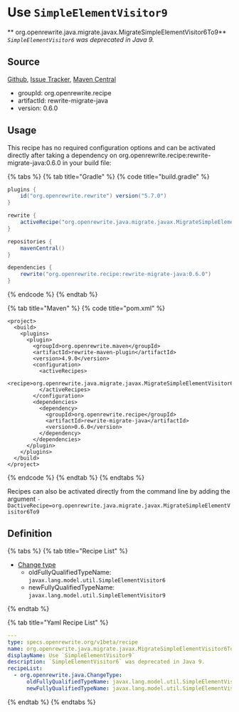 # Use `SimpleElementVisitor9`

** org.openrewrite.java.migrate.javax.MigrateSimpleElementVisitor6To9**
_`SimpleElementVisitor6` was deprecated in Java 9._

## Source

[Github](https://github.com/openrewrite/rewrite-migrate-java), [Issue Tracker](https://github.com/openrewrite/rewrite-migrate-java/issues), [Maven Central](https://search.maven.org/artifact/org.openrewrite.recipe/rewrite-migrate-java/0.6.0/jar)

* groupId: org.openrewrite.recipe
* artifactId: rewrite-migrate-java
* version: 0.6.0


## Usage

This recipe has no required configuration options and can be activated directly after taking a dependency on org.openrewrite.recipe:rewrite-migrate-java:0.6.0 in your build file:

{% tabs %}
{% tab title="Gradle" %}
{% code title="build.gradle" %}
```groovy
plugins {
    id("org.openrewrite.rewrite") version("5.7.0")
}

rewrite {
    activeRecipe("org.openrewrite.java.migrate.javax.MigrateSimpleElementVisitor6To9")
}

repositories {
    mavenCentral()
}

dependencies {
    rewrite("org.openrewrite.recipe:rewrite-migrate-java:0.6.0")
}
```
{% endcode %}
{% endtab %}

{% tab title="Maven" %}
{% code title="pom.xml" %}
```markup
<project>
  <build>
    <plugins>
      <plugin>
        <groupId>org.openrewrite.maven</groupId>
        <artifactId>rewrite-maven-plugin</artifactId>
        <version>4.9.0</version>
        <configuration>
          <activeRecipes>
            <recipe>org.openrewrite.java.migrate.javax.MigrateSimpleElementVisitor6To9</recipe>
          </activeRecipes>
        </configuration>
        <dependencies>
          <dependency>
            <groupId>org.openrewrite.recipe</groupId>
            <artifactId>rewrite-migrate-java</artifactId>
            <version>0.6.0</version>
          </dependency>
        </dependencies>
      </plugin>
    </plugins>
  </build>
</project>
```
{% endcode %}
{% endtab %}
{% endtabs %}

Recipes can also be activated directly from the command line by adding the argument `-DactiveRecipe=org.openrewrite.java.migrate.javax.MigrateSimpleElementVisitor6To9`

## Definition

{% tabs %}
{% tab title="Recipe List" %}
* [Change type](../../../java/changetype.md)
  * oldFullyQualifiedTypeName: `javax.lang.model.util.SimpleElementVisitor6`
  * newFullyQualifiedTypeName: `javax.lang.model.util.SimpleElementVisitor9`

{% endtab %}

{% tab title="Yaml Recipe List" %}
```yaml
---
type: specs.openrewrite.org/v1beta/recipe
name: org.openrewrite.java.migrate.javax.MigrateSimpleElementVisitor6To9
displayName: Use `SimpleElementVisitor9`
description: `SimpleElementVisitor6` was deprecated in Java 9.
recipeList:
  - org.openrewrite.java.ChangeType:
      oldFullyQualifiedTypeName: javax.lang.model.util.SimpleElementVisitor6
      newFullyQualifiedTypeName: javax.lang.model.util.SimpleElementVisitor9

```
{% endtab %}
{% endtabs %}
